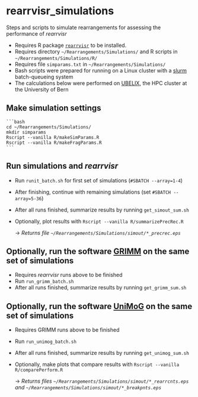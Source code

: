# rearrvisr_simulations

Steps and scripts to simulate rearrangements for assessing the performance of *rearrvisr*


* Requires R package [`rearrvisr`](https://github.com/dorolin/rearrvisr) to be installed.
* Requires directory `~/Rearrangements/Simulations/` and R scripts in `~/Rearrangements/Simulations/R/`
* Requires file `simparams.txt` in `~/Rearrangements/Simulations/`
* Bash scripts were prepared for running on a Linux cluster with a [slurm](https://slurm.schedmd.com/documentation.html) batch-queueing system
* The calculations below were performed on [UBELIX](http://www.id.unibe.ch/hpc), the HPC cluster at the University of Bern

## Make simulation settings

    ```bash
    cd ~/Rearrangements/Simulations/
    mkdir simparams
    Rscript --vanilla R/makeSimParams.R
    Rscript --vanilla R/makeFragParams.R 
    ```

## Run simulations and *rearrvisr*

* Run `runit_batch.sh` for first set of simulations (`#SBATCH --array=1-4`)
* After finishing, continue with remaining simulations (set `#SBATCH --array=5-36`)
* After all runs finished, summarize results by running `get_simout_sum.sh`
* Optionally, plot results with `Rscript --vanilla R/summarizePrecRec.R`
    
    &rarr; *Returns file `~/Rearrangements/Simulations/simout/*_precrec.eps`*


## Optionally, run the software [GRIMM](http://grimm.ucsd.edu/GRIMM/index.html) on the same set of simulations

* Requires *rearrvisr* runs above to be finished
* Run `run_grimm_batch.sh`
* After all runs finished, summarize results by running `get_grimm_sum.sh`


## Optionally, run the software [UniMoG](https://bibiserv.cebitec.uni-bielefeld.de/dcj) on the same set of simulations

* Requires GRIMM runs above to be finished
* Run `run_unimog_batch.sh`
* After all runs finished, summarize results by running `get_unimog_sum.sh`

* Optionally, make plots that compare results with `Rscript --vanilla R/comparePerform.R`

    &rarr; *Returns files `~/Rearrangements/Simulations/simout/*_rearrcnts.eps` and `~/Rearrangements/Simulations/simout/*_breakpnts.eps`*


